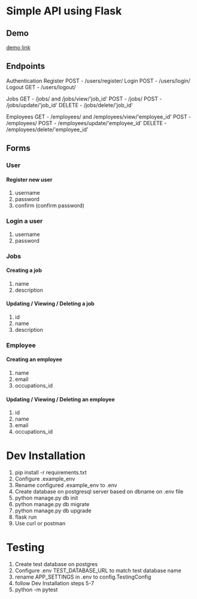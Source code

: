 # Simple API using Flask

## Demo 
[demo link](http://some-flask-api.herokuapp.com/)

## Endpoints
Authentication
    Register POST - /users/register/
    Login POST - /users/login/
    Logout GET - /users/logout/

Jobs
    GET - /jobs/ and /jobs/view/'job_id'
    POST - /jobs/
    POST - /jobs/update/'job_id'
    DELETE - /jobs/delete/'job_id'

Employees
    GET - /employees/ and /employees/view/'employee_id'
    POST - /employees/
    POST - /employees/update/'employee_id'
    DELETE - /employees/delete/'employee_id'

## Forms
### User
#### Register new user
1. username
2. password
3. confirm (confirm password)

### Login a user
1. username
2. password

### Jobs
#### Creating a job
1. name
2. description

#### Updating / Viewing / Deleting a job
1. id
2. name
3. description

### Employee
#### Creating an employee
1. name
2. email
3. occupations_id

#### Updating / Viewing / Deleting an employee
1. id
2. name
3. email
4. occupations_id

# Dev Installation
1. pip install -r requirements.txt 
2. Configure .example_env
3. Rename configured .example_env to .env
4. Create database on postgresql server based on dbname on .env file 
5. python manage.py db init
6. python manage.py db migrate
7. python manage.py db upgrade
8. flask run
9. Use curl or postman

# Testing
1. Create test database on postgres 
2. Configure .env TEST_DATABASE_URL to match test database name
3. rename APP_SETTINGS in .env to config.TestingConfig
4. follow Dev Installation steps 5-7
5. python -m pytest